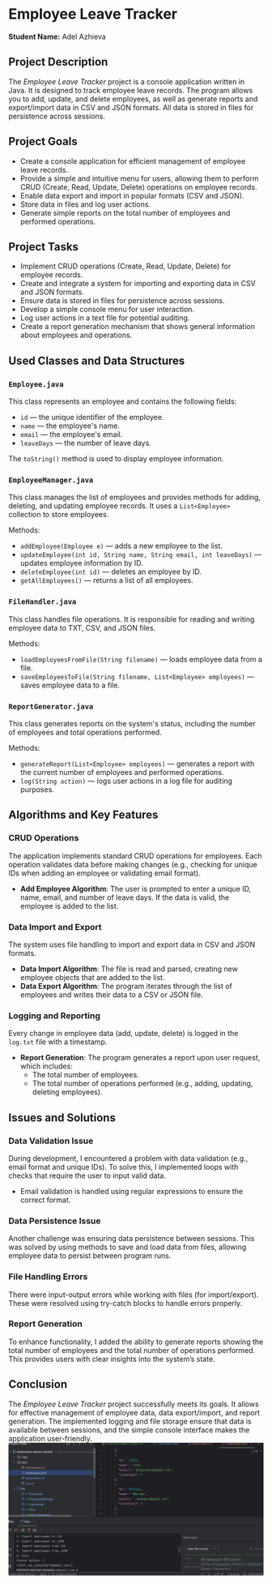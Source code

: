 # Employee Leave Tracker
**Student Name:** Adel Azhieva

## Project Description

The *Employee Leave Tracker* project is a console application written in Java. It is designed to track employee leave records. The program allows you to add, update, and delete employees, as well as generate reports and export/import data in CSV and JSON formats. All data is stored in files for persistence across sessions.

## Project Goals

- Create a console application for efficient management of employee leave records.
- Provide a simple and intuitive menu for users, allowing them to perform CRUD (Create, Read, Update, Delete) operations on employee records.
- Enable data export and import in popular formats (CSV and JSON).
- Store data in files and log user actions.
- Generate simple reports on the total number of employees and performed operations.

## Project Tasks

- Implement CRUD operations (Create, Read, Update, Delete) for employee records.
- Create and integrate a system for importing and exporting data in CSV and JSON formats.
- Ensure data is stored in files for persistence across sessions.
- Develop a simple console menu for user interaction.
- Log user actions in a text file for potential auditing.
- Create a report generation mechanism that shows general information about employees and operations.

## Used Classes and Data Structures

### `Employee.java`
This class represents an employee and contains the following fields:
- `id` — the unique identifier of the employee.
- `name` — the employee's name.
- `email` — the employee's email.
- `leaveDays` — the number of leave days.

The `toString()` method is used to display employee information.

### `EmployeeManager.java`
This class manages the list of employees and provides methods for adding, deleting, and updating employee records. It uses a `List<Employee>` collection to store employees.

Methods:
- `addEmployee(Employee e)` — adds a new employee to the list.
- `updateEmployee(int id, String name, String email, int leaveDays)` — updates employee information by ID.
- `deleteEmployee(int id)` — deletes an employee by ID.
- `getAllEmployees()` — returns a list of all employees.

### `FileHandler.java`
This class handles file operations. It is responsible for reading and writing employee data to TXT, CSV, and JSON files.

Methods:
- `loadEmployeesFromFile(String filename)` — loads employee data from a file.
- `saveEmployeesToFile(String filename, List<Employee> employees)` — saves employee data to a file.

### `ReportGenerator.java`
This class generates reports on the system's status, including the number of employees and total operations performed.

Methods:
- `generateReport(List<Employee> employees)` — generates a report with the current number of employees and performed operations.
- `log(String action)` — logs user actions in a log file for auditing purposes.

## Algorithms and Key Features

### CRUD Operations
The application implements standard CRUD operations for employees. Each operation validates data before making changes (e.g., checking for unique IDs when adding an employee or validating email format).

- **Add Employee Algorithm**: The user is prompted to enter a unique ID, name, email, and number of leave days. If the data is valid, the employee is added to the list.

### Data Import and Export
The system uses file handling to import and export data in CSV and JSON formats.

- **Data Import Algorithm**: The file is read and parsed, creating new employee objects that are added to the list.
- **Data Export Algorithm**: The program iterates through the list of employees and writes their data to a CSV or JSON file.

### Logging and Reporting
Every change in employee data (add, update, delete) is logged in the `log.txt` file with a timestamp.

- **Report Generation**: The program generates a report upon user request, which includes:
  - The total number of employees.
  - The total number of operations performed (e.g., adding, updating, deleting employees).

## Issues and Solutions

### Data Validation Issue
During development, I encountered a problem with data validation (e.g., email format and unique IDs). To solve this, I implemented loops with checks that require the user to input valid data.

- Email validation is handled using regular expressions to ensure the correct format.

### Data Persistence Issue
Another challenge was ensuring data persistence between sessions. This was solved by using methods to save and load data from files, allowing employee data to persist between program runs.

### File Handling Errors
There were input-output errors while working with files (for import/export). These were resolved using try-catch blocks to handle errors properly.

### Report Generation
To enhance functionality, I added the ability to generate reports showing the total number of employees and the total number of operations performed. This provides users with clear insights into the system’s state.

## Conclusion
The *Employee Leave Tracker* project successfully meets its goals. It allows for effective management of employee data, data export/import, and report generation. The implemented logging and file storage ensure that data is available between sessions, and the simple console interface makes the application user-friendly.
![Screenshot](images/screenshot.png)
